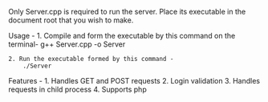 Only Server.cpp is required to run the server. Place its executable in the document root that you wish to make.

Usage - 
	1. Compile and form the executable by this command on the terminal-
		g++ Server.cpp -o Server

	2. Run the executable formed by this command -
		./Server

Features - 
	1. Handles GET and POST requests
	2. Login validation
	3. Handles requests in child process
	4. Supports php
